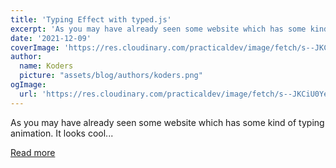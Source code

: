 ```yaml
---
title: 'Typing Effect with typed.js'
excerpt: 'As you may have already seen some website which has some kind of typing animation. It looks cool...'
date: '2021-12-09'
coverImage: 'https://res.cloudinary.com/practicaldev/image/fetch/s--JKCiU0Ye--/c_imagga_scale,f_auto,fl_progressive,h_420,q_auto,w_1000/https://dev-to-uploads.s3.amazonaws.com/uploads/articles/yk3eegw62ojxoh7yq2s0.png'
author:
  name: Koders
  picture: "assets/blog/authors/koders.png"
ogImage:
  url: 'https://res.cloudinary.com/practicaldev/image/fetch/s--JKCiU0Ye--/c_imagga_scale,f_auto,fl_progressive,h_420,q_auto,w_1000/https://dev-to-uploads.s3.amazonaws.com/uploads/articles/yk3eegw62ojxoh7yq2s0.png'
---
```


As you may have already seen some website which has some kind of typing animation. It looks cool...

[Read more](https://dev.to/j471n/typing-effect-with-js-34b8)
